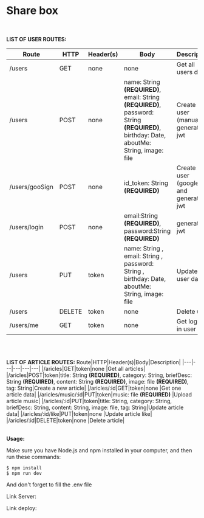 <h1> Share box </h1>
<br>

**LIST OF USER ROUTES:**

Route|HTTP|Header(s)|Body|Description|
|---|---|---|---|---|
|/users|GET|none|none|Get all users data|
|/users|POST|none|name: String **(REQUIRED)**, email: String **(REQUIRED)**, password: String **(REQUIRED)**, birthday: Date, aboutMe: String, image: file|Create new user (manual) & generate jwt |
|/users/gooSign|POST|none|id_token: String **(REQUIRED)**|Create new user (google) and generate jwt|
|/users/login|POST|none|email:String **(REQUIRED)**, password:String **(REQUIRED)**|generate jwt |
|/users|PUT|token|name: String , email: String , password: String , birthday: Date, aboutMe: String, image: file|Update user data|
|/users|DELETE|token|none|Delete user|
|/users/me|GET|token|none|Get logged in user info |

<br>
<br>

**LIST OF ARTICLE ROUTES:**
Route|HTTP|Header(s)|Body|Description|
|---|---|---|---|---|
|/aricles|GET|token|none |Get all articles|
|/aricles|POST|token|title: String **(REQUIRED)**, category: String, briefDesc: String **(REQUIRED)**, content: String **(REQUIRED)**, image: file **(REQUIRED)**, tag: String|Create a new article|
|/aricles/:id|GET|token|none |Get one article data|
|/aricles/music/:id|PUT|token|music: file **(REQUIRED)** |Upload article music|
|/aricles/:id|PUT|token|title: String, category: String, briefDesc: String, content: String, image: file, tag: String|Update article data|
|/aricles/:id/like|PUT|token|none |Update article like|
|/aricles/:id|DELETE|token|none |Delete article|
<br>
<br>

**Usage:**

Make sure you have Node.js and npm installed in your computer, and then run these commands:

```
$ npm install
$ npm run dev
```
And don't forget to fill the .env file 

Link Server:


Link deploy: 
